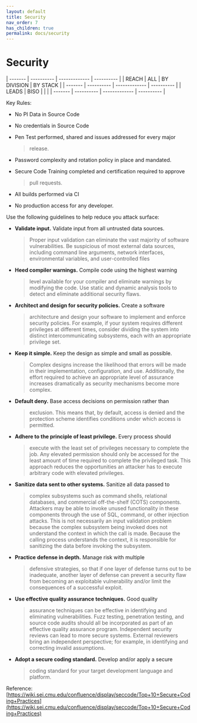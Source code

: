 ```yaml
---
layout: default
title: Security
nav_order: 7
has_children: true
permalink: docs/security
---
```


Security
========

  | ------- | ---------- | ------------- | ---------- |
  | REACH   | ALL        | BY DIVISION   | BY STACK   |
  | ------- | ---------- | ------------- | ---------- |
  | LEADS   | BISO       |               |            |
  | ------- | ---------- | ------------- | ---------- | 


Key Rules:

-   No PI Data in Source Code

-   No credentials in Source Code

-   Pen Test performed, shared and issues addressed for every major
    > release.

-   Password complexity and rotation policy in place and mandated.

-   Secure Code Training completed and certification required to approve
    > pull requests.

-   All builds performed via CI

-   No production access for any developer.

Use the following guidelines to help reduce you attack surface:

-   **Validate input.** Validate input from all untrusted data sources.
    > Proper input validation can eliminate the vast majority of
    > software vulnerabilities. Be suspicious of most external data
    > sources, including command line arguments, network interfaces,
    > environmental variables, and user-controlled files

-   **Heed compiler warnings.** Compile code using the highest warning
    > level available for your compiler and eliminate warnings by
    > modifying the code. Use static and dynamic analysis tools to
    > detect and eliminate additional security flaws.

-   **Architect and design for security policies.** Create a software
    > architecture and design your software to implement and enforce
    > security policies. For example, if your system requires different
    > privileges at different times, consider dividing the system into
    > distinct intercommunicating subsystems, each with an appropriate
    > privilege set.

-   **Keep it simple.** Keep the design as simple and small as possible.
    > Complex designs increase the likelihood that errors will be made
    > in their implementation, configuration, and use. Additionally, the
    > effort required to achieve an appropriate level of assurance
    > increases dramatically as security mechanisms become more complex.

-   **Default deny.** Base access decisions on permission rather than
    > exclusion. This means that, by default, access is denied and the
    > protection scheme identifies conditions under which access is
    > permitted.

-   **Adhere to the principle of least privilege.** Every process should
    > execute with the least set of privileges necessary to complete the
    > job. Any elevated permission should only be accessed for the least
    > amount of time required to complete the privileged task. This
    > approach reduces the opportunities an attacker has to execute
    > arbitrary code with elevated privileges.

-   **Sanitize data sent to other systems.** Sanitize all data passed to
    > complex subsystems such as command shells, relational databases,
    > and commercial off-the-shelf (COTS) components. Attackers may be
    > able to invoke unused functionality in these components through
    > the use of SQL, command, or other injection attacks. This is not
    > necessarily an input validation problem because the complex
    > subsystem being invoked does not understand the context in which
    > the call is made. Because the calling process understands the
    > context, it is responsible for sanitizing the data before invoking
    > the subsystem.

-   **Practice** **defense in depth.** Manage risk with multiple
    > defensive strategies, so that if one layer of defense turns out to
    > be inadequate, another layer of defense can prevent a security
    > flaw from becoming an exploitable vulnerability and/or limit the
    > consequences of a successful exploit.

-   **Use effective quality assurance techniques.** Good quality
    > assurance techniques can be effective in identifying and
    > eliminating vulnerabilities. Fuzz testing, penetration testing,
    > and source code audits should all be incorporated as part of an
    > effective quality assurance program. Independent security reviews
    > can lead to more secure systems. External reviewers bring an
    > independent perspective; for example, in identifying and
    > correcting invalid assumptions.

-   **Adopt a secure coding standard.** Develop and/or apply a secure
    > coding standard for your target development language and platform.

Reference:
[https://wiki.sei.cmu.edu/confluence/display/seccode/Top+10+Secure+Coding+Practices](https://wiki.sei.cmu.edu/confluence/display/seccode/Top+10+Secure+Coding+Practices)
